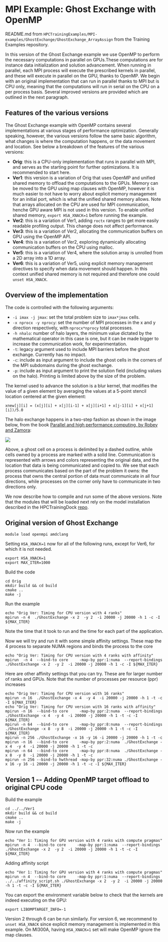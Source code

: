 
# MPI Example: Ghost Exchange with OpenMP

README.md from `HPCTrainingExamples/MPI-examples/GhostExchange/GhostExchange_ArrayAssign` from the Training Examples repository.

In this version of the Ghost Exchange example we use OpenMP to perform the necessary computations in parallel on GPUs.These computations are for instance data initialization and solution advancement. When running in parallel, each MPI process will execute the prescribed kernels in parallel, and these will execute in parallel on the GPU, thanks to OpenMP.
We begin with an original implementation that can run in parallel thanks to MPI but is CPU only, meaning that the computations will run in serial on the CPU on a per process basis. Several improved versions are provided which are outlined in the next paragraph.

## Features of the various versions
The Ghost Exchange example with OpenMP contains several implementations at various stages
of performance optimization. Generally speaking, however, the various versions follow the same basic algorithm, what changes is where the computation happens, or the data movement and location. See below a breakdown of the features of the various versions:

- **Orig**: this is a CPU-only implementation that runs in parallel with MPI, and serves as the starting point for further optimizations. It is recommended to start here.
- **Ver1**: this version is a variation of Orig that uses OpenMP and unified shared memory to offload the computations to the GPUs. Memory can be moved to the GPU using map clauses with OpenMP, however it is much easier to not have to worry about explicit memory management for an initial port, which is what the unified shared memory allows. Note that arrays allocated on the CPU are used for MPI communication, henche GPU aware MPI is not used in this version. To enable unified shared memory, `export HSA_XNACK=1` before running the example.
- **Ver2**: this is a variation of Ver1, adding `roctx` ranges to get more easily readable profiling output. This change does not affect performance.
- **Ver3**: this is a variation of Ver2, allocating the communication buffers on GPU using the OpenMP API.
- **Ver4**: this is a variation of Ver2, exploring dynamically allocating communication buffers on the CPU using malloc.
- **Ver5**: this is a variation of Ver4, where the solution array is unrolled from a 2D array into a 1D array.
- **Ver6**: this is a variation of Ver5, using explicit memory management directives to specify when data movement should happen. In this context unified shared memory is not required and therefore one could `unset HSA_XNACK`.

## Overview of the implementation

The code is controlled with the following arguments:
- `-i imax -j jmax`: set the total problem size to `imax*jmax` cells.
- `-x nprocx -y nprocy`: set the number of MPI processes in the x and y direction respectively, with `nprocx*nprocy` total processes.
- `-h nhalo`: number of halo layers, the minimum value dictated by the mathematical operator in this case is one, but it can be made bigger to increase the communication work, for experimentation.
- `-t`: legacy argument used to include MPI barriers before the ghost exchange. Currently has no impact.
- `-c`: include as input argument to include the ghost cells in the corners of the MPI subdomains during the ghost exchange.
- `-p`: include as input argument to print the solution field (including values on the halo). Printing is limited above by the size of the problem.

The kernel used to advance the solution is a blur kernel, that modifies the value of a
given element by averaging the values at a 5-point stencil location centered at the given element:

`xnew[j][i] = (x[j][i] + x[j][i-1] + x[j][i+1] + x[j-1][i] + x[j+1][i])/5.0`

The halo exchange happens in a two-step fashion as shown in the image below, from the book [Parallel and high performance computing, by Robey and Zamora](https://www.manning.com/books/parallel-and-high-performance-computing):
<p>
<img src="ghost_exchange2.png" \>
</p>
Above, a ghost cell on a process is delimited by a dashed outline, while cells owned by a process are marked with a solid line. Communication is represented with arrows and colors representing the original data, and the location that data is being communicated and copied to. We see that each process communicates based on the part of the problem it owns: the process that owns the central portion of data must communicate in all four directions, while processes on the corner only have to communicate in two directions only.

We now describe how to compile and run some of the above versions. Note that the modules that will be loaded next rely on the model installation described in the HPCTrainingDock [repo](https://github.com/amd/HPCTrainingDock).

## Original version of Ghost Exchange

```
module load openmpi amdclang
```

Setting `HSA_XNACK=1` now for all of the following runs, except for Ver6, for which it is not needed.

```
export HSA_XNACK=1
export MAX_ITER=1000
```

Build the code

```
cd Orig
mkdir build && cd build
cmake ..
make -j
```

Run the example

```
echo "Orig Ver: Timing for CPU version with 4 ranks"
mpirun -n 4  ./GhostExchange -x 2  -y 2  -i 20000 -j 20000 -h 1 -c -I ${MAX_ITER}
```

Note the time that it took to run and the time for each part of the application.

Now we will try and run it with some simple affinity settings. These map the 4 process to separate NUMA regions and binds the process to the core

```
echo "Orig Ver: Timing for CPU version with 4 ranks with affinity"
mpirun  -n 4  --bind-to core     -map-by ppr:1:numa  --report-bindings ./GhostExchange -x 2  -y 2  -i 20000 -j 20000 -h 1 -c -I ${MAX_ITER}
```

Here are other affinity settings that you can try. These are for larger number of ranks and GPUs. Note that the number of processes per resource (ppr)
increases

```
echo "Orig Ver: Timing for CPU version with 16 ranks"
mpirun -n 16  ./GhostExchange -x 4  -y 4  -i 20000 -j 20000 -h 1 -t -c -I ${MAX_ITER}
echo "Orig Ver: Timing for CPU version with 16 ranks with affinity"
mpirun -n 16  --bind-to core     -map-by ppr:2:numa  --report-bindings ./GhostExchange -x 4  -y 4  -i 20000 -j 20000 -h 1 -t -c -I ${MAX_ITER}
mpirun -n 64  --bind-to core     -map-by ppr:8:numa  --report-bindings ./GhostExchange -x 8  -y 8  -i 20000 -j 20000 -h 1 -t -c -I ${MAX_ITER}
mpirun -n 256 ./GhostExchange -x 16 -y 16 -i 20000 -j 20000 -h 1 -t -c
mpirun -n 16  --bind-to core     -map-by ppr:2:numa  ./GhostExchange -x 4  -y 4  -i 20000 -j 20000 -h 1 -t -c
mpirun -n 64  --bind-to core     -map-by ppr:8:numa  ./GhostExchange -x 8  -y 8  -i 20000 -j 20000 -h 1 -t -c
mpirun -n 256 --bind-to hwthread -map-by ppr:32:numa ./GhostExchange -x 16 -y 16 -i 20000 -j 20000 -h 1 -t -c -I ${MAX_ITER}
```

## Version 1 -- Adding OpenMP target offload to original CPU code

Build the example

```
cd ../../Ver1
mkdir build && cd build
cmake ..
make -j
```

Now run the example

```
echo "Ver 1: Timing for GPU version with 4 ranks with compute pragmas"
mpirun -n 4  --bind-to core     -map-by ppr:1:numa  --report-bindings ./GhostExchange -x 2  -y 2  -i 20000 -j 20000 -h 1 -t -c -I ${MAX_ITER}
```

Adding affinity script

```
echo "Ver 1: Timing for GPU version with 4 ranks with compute pragmas"
mpirun -n 4  --bind-to core     -map-by ppr:1:numa  --report-bindings ../../affinity_script.sh ./GhostExchange -x 2  -y 2  -i 20000 -j 20000 -h 1 -t -c -I ${MAX_ITER}
```

You can export the environment variable below to check that the kernels are indeed executing on the GPU:

```
export LIBOMPTARGET_INFO=-1
```

Version 2 through 6 can be run similarly. For version 6, we recommend to `unset HSA_XNACK` since explicit memory management is implemented in this example. On MI300A, having `HSA_XNACK=1` set will make OpenMP ignore the map clauses.

